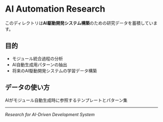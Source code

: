 # AI Automation Research

このディレクトリは**AI駆動開発システム構築**のための研究データを蓄積しています。

## 目的
- モジュール統合過程の分析
- AI自動生成用パターンの抽出
- 将来のAI駆動開発システムの学習データ構築

## データの使い方
AIがモジュール自動生成時に参照するテンプレートとパターン集

---
*Research for AI-Driven Development System*
